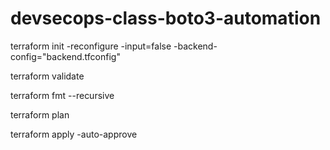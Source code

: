 # devsecops-class-boto3-automation

terraform init -reconfigure -input=false -backend-config="backend.tfconfig"

terraform validate

terraform fmt --recursive

terraform plan

terraform apply -auto-approve
